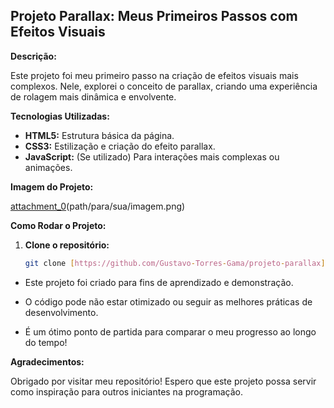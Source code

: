 ## Projeto Parallax: Meus Primeiros Passos com Efeitos Visuais

**Descrição:**

Este projeto foi meu primeiro passo na criação de efeitos visuais mais complexos. Nele, explorei o conceito de parallax, criando uma experiência de rolagem mais dinâmica e envolvente.

**Tecnologias Utilizadas:**

* **HTML5:** Estrutura básica da página.
* **CSS3:** Estilização e criação do efeito parallax.
* **JavaScript:** (Se utilizado) Para interações mais complexas ou animações.

**Imagem do Projeto:**

[attachment_0](attachment)(path/para/sua/imagem.png) 

**Como Rodar o Projeto:**

1. **Clone o repositório:**
   ```bash
   git clone [https://github.com/Gustavo-Torres-Gama/projeto-parallax](https://github.com/Gustavo-Torres-Gama/projeto-parallax)

* Este projeto foi criado para fins de aprendizado e demonstração.
   
* O código pode não estar otimizado ou seguir as melhores práticas de desenvolvimento.
  
* É um ótimo ponto de partida para comparar o meu progresso ao longo do tempo!
  
**Agradecimentos:**

Obrigado por visitar meu repositório! Espero que este projeto possa servir como inspiração para outros iniciantes na programação.
